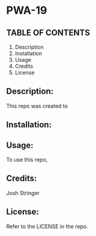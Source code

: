 # PWA-19

## TABLE OF CONTENTS

1. Description
2. Installation
3. Usage
4. Credits
5. License

## Description:

This repo was created to

## Installation:

## Usage:

To use this repo,

## Credits:

Josh Stringer

## License:

Refer to the LICENSE in the repo.
